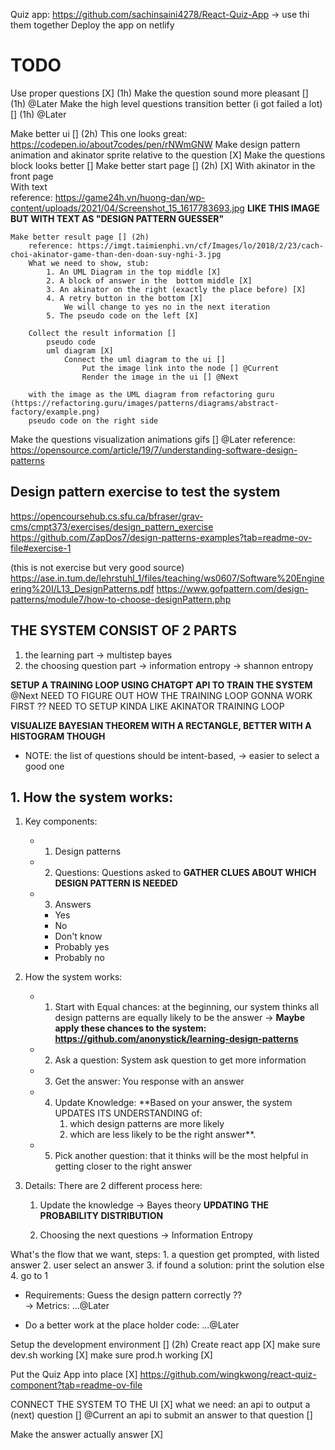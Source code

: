 Quiz app: https://github.com/sachinsaini4278/React-Quiz-App
    -> use thi them together 
Deploy the app on netlify


# TODO
Use proper questions [X] (1h)
Make the question sound more pleasant [] (1h) @Later
Make the high level questions transition better (i got failed a lot) [] (1h) @Later

Make better ui [] (2h)
    This one looks great: https://codepen.io/about7codes/pen/rNWmGNW
    Make design pattern animation and akinator sprite relative to the question [X] 
    Make the questions block looks better [] 
    Make better start page [] (2h) [X]
        With akinator in the front page  
        With text  
        reference: https://game24h.vn/huong-dan/wp-content/uploads/2021/04/Screenshot_15_1617783693.jpg
            **LIKE THIS IMAGE BUT WITH TEXT AS "DESIGN PATTERN GUESSER"**

    Make better result page [] (2h) 
        reference: https://imgt.taimienphi.vn/cf/Images/lo/2018/2/23/cach-choi-akinator-game-than-den-doan-suy-nghi-3.jpg
        What we need to show, stub: 
            1. An UML Diagram in the top middle [X] 
            2. A block of answer in the  bottom middle [X]
            3. An akinator on the right (exactly the place before) [X]
            4. A retry button in the bottom [X]
                We will change to yes no in the next iteration 
            5. The pseudo code on the left [X]

        Collect the result information []
            pseudo code 
            uml diagram [X] 
                Connect the uml diagram to the ui [] 
                    Put the image link into the node [] @Current
                    Render the image in the ui [] @Next

        with the image as the UML diagram from refactoring guru (https://refactoring.guru/images/patterns/diagrams/abstract-factory/example.png)
        pseudo code on the right side 

Make the questions visualization animations gifs [] @Later
    reference: https://opensource.com/article/19/7/understanding-software-design-patterns
    

## Design pattern exercise to test the system
https://opencoursehub.cs.sfu.ca/bfraser/grav-cms/cmpt373/exercises/design_pattern_exercise
https://github.com/ZapDos7/design-patterns-examples?tab=readme-ov-file#exercise-1

(this is not exercise but very good source) https://ase.in.tum.de/lehrstuhl_1/files/teaching/ws0607/Software%20Engineering%20I/L13_DesignPatterns.pdf
    https://www.gofpattern.com/design-patterns/module7/how-to-choose-designPattern.php


## THE SYSTEM CONSIST OF 2 PARTS
1. the learning part 
    -> multistep bayes 
2. the choosing question part 
    -> information entropy 
        -> shannon entropy

**SETUP A TRAINING LOOP USING CHATGPT API TO TRAIN THE SYSTEM** @Next
    NEED TO FIGURE OUT HOW THE TRAINING LOOP GONNA WORK FIRST ?? 
    NEED TO SETUP KINDA LIKE AKINATOR TRAINING LOOP 

**VISUALIZE BAYESIAN THEOREM WITH A RECTANGLE, 
    BETTER WITH A HISTOGRAM THOUGH**

+ NOTE: 
    the list of questions should be intent-based, 
        -> easier to select a good one 

## 1. How the system works: 
1. Key components: 
    + 1. Design patterns
    + 2. Questions: 
        Questions asked to **GATHER CLUES ABOUT WHICH DESIGN PATTERN IS NEEDED**
    + 3. Answers
        + Yes
        + No
        + Don't know
        + Probably yes
        + Probably no

2. How the system works:
    + 1. Start with Equal chances:
        at the beginning, our system thinks all design patterns are equally likely to be the answer
            -> **Maybe apply these chances to the system: https://github.com/anonystick/learning-design-patterns**

    + 2. Ask a question: 
        System ask question to get more information

    + 3. Get the answer: 
        You response with an answer

    + 4. Update Knowledge:
        **Based on your answer, 
        the system UPDATES ITS UNDERSTANDING of:
            1. which design patterns are more likely 
            2. which are less likely to be the right answer**.

    + 5. Pick another question:
        that it thinks will be the most helpful in getting closer to the right answer  
        
3. Details: 
    There are 2 different process here: 
    1. Update the knowledge 
        -> Bayes theory 
        **UPDATING THE PROBABILITY DISTRIBUTION**

    2. Choosing the next questions
        -> Information Entropy
        




What's the flow that we want, steps:
    1. a question get prompted, with listed answer
    2. user select an answer
    3. if found a solution: 
        print the solution
    else 
    4. go to 1

+ Requirements: 
    Guess the design pattern correctly ??  
        -> Metrics:
            ...@Later 

+ Do a better work at the place holder code: 
    ...@Later
    
Setup the development environment [] (2h) 
    Create react app [X]
    make sure dev.sh working [X]
    make sure prod.h working [X] 

Put the Quiz App into place [X] 
    https://github.com/wingkwong/react-quiz-component?tab=readme-ov-file

CONNECT THE SYSTEM TO THE UI [X] 
    what we need: 
        an api to output a (next) question [] @Current
        an api to submit an answer to that question []

Make the answer actually answer [X] 
